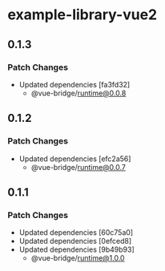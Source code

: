 # example-library-vue2

## 0.1.3

### Patch Changes

- Updated dependencies [fa3fd32]
  - @vue-bridge/runtime@0.0.8

## 0.1.2

### Patch Changes

- Updated dependencies [efc2a56]
  - @vue-bridge/runtime@0.0.7

## 0.1.1

### Patch Changes

- Updated dependencies [60c75a0]
- Updated dependencies [0efced8]
- Updated dependencies [9b49b93]
  - @vue-bridge/runtime@1.0.0
